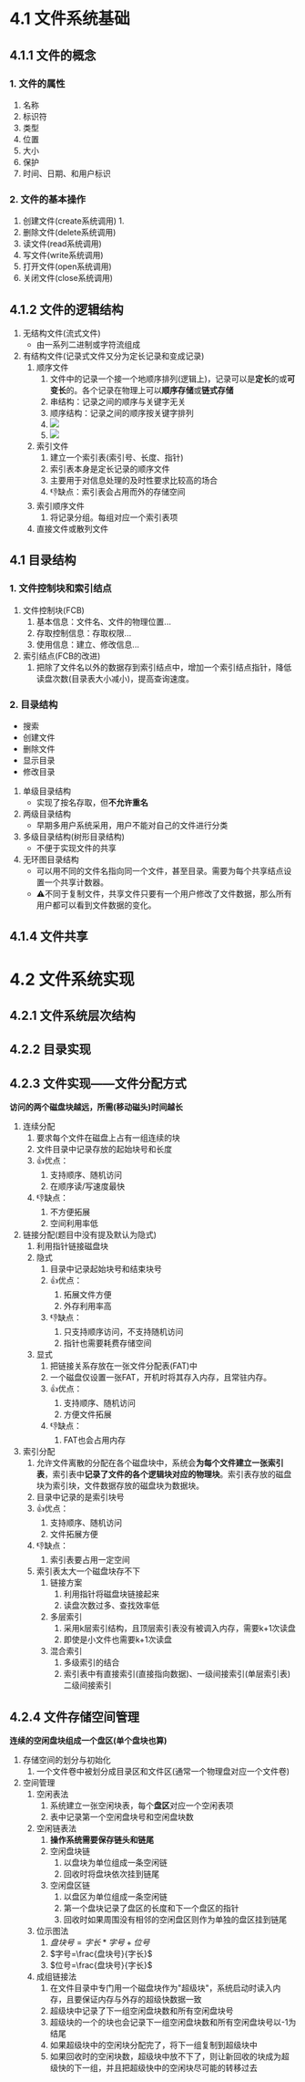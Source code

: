# 4.1 文件系统基础
## 4.1.1 文件的概念
### 1. 文件的属性

1. 名称
2. 标识符
3. 类型
4. 位置
5. 大小
6. 保护
7. 时间、日期、和用户标识

### 2. 文件的基本操作

1. 创建文件(create系统调用)
   1. 
2. 删除文件(delete系统调用)
3. 读文件(read系统调用)
4. 写文件(write系统调用)
5. 打开文件(open系统调用)
6. 关闭文件(close系统调用)

## 4.1.2 文件的逻辑结构

1. 无结构文件(流式文件)
   - 由一系列二进制或字符流组成
2. 有结构文件(记录式文件又分为定长记录和变成记录)
   1. 顺序文件
      1. 文件中的记录一个接一个地顺序排列(逻辑上)，记录可以是**定长**的或**可变长**的。各个记录在物理上可以**顺序存储**或**链式存储**
      2. 串结构：记录之间的顺序与关键字无关
      3. 顺序结构：记录之间的顺序按关键字排列
      4. ![](2021-07-05-10-31-40.png)
      5. ![](2021-07-05-10-31-49.png)
   2. 索引文件
      1. 建立一个索引表(索引号、长度、指针)
      2. 索引表本身是定长记录的顺序文件
      3. 主要用于对信息处理的及时性要求比较高的场合
      4. 👎缺点：索引表会占用而外的存储空间
   3. 索引顺序文件
      1. 将记录分组。每组对应一个索引表项
   4. 直接文件或散列文件    

## 4.1 目录结构

### 1. 文件控制块和索引结点
1. 文件控制块(FCB)
   1. 基本信息：文件名、文件的物理位置...
   2. 存取控制信息：存取权限...
   3. 使用信息：建立、修改信息...
2. 索引结点(FCB的改进)
   1. 把除了文件名以外的数据存到索引结点中，增加一个索引结点指针，降低读盘次数(目录表大小减小)，提高查询速度。

### 2. 目录结构
- 搜索
- 创建文件
- 删除文件
- 显示目录
- 修改目录
1. 单级目录结构
   - 实现了按名存取，但**不允许重名**
2. 两级目录结构
   - 早期多用户系统采用，用户不能对自己的文件进行分类
3. 多级目录结构(树形目录结构)
   - 不便于实现文件的共享
4. 无环图目录结构
   - 可以用不同的文件名指向同一个文件，甚至目录。需要为每个共享结点设置一个共享计数器。
   - ⚠️不同于复制文件，共享文件只要有一个用户修改了文件数据，那么所有用户都可以看到文件数据的变化。

## 4.1.4 文件共享

# 4.2 文件系统实现
## 4.2.1 文件系统层次结构
## 4.2.2 目录实现
## 4.2.3 文件实现——文件分配方式
**访问的两个磁盘块越远，所需(移动磁头)时间越长**
1. 连续分配
   1. 要求每个文件在磁盘上占有一组连续的块
   2. 文件目录中记录存放的起始块号和长度
   3. 👍优点：
      1. 支持顺序、随机访问
      2. 在顺序读/写速度最快
   4. 👎缺点：
      1. 不方便拓展
      2. 空间利用率低
2. 链接分配(题目中没有提及默认为隐式)
   1. 利用指针链接磁盘块
   2. 隐式
      1. 目录中记录起始块号和结束块号
      2. 👍优点：
         1. 拓展文件方便
         2. 外存利用率高
      3. 👎缺点：
         1. 只支持顺序访问，不支持随机访问
         2. 指针也需要耗费存储空间 
   3. 显式
      1. 把链接关系存放在一张文件分配表(FAT)中
      2. 一个磁盘仅设置一张FAT，开机时将其存入内存，且常驻内存。
      3. 👍优点：
         1. 支持顺序、随机访问
         2. 方便文件拓展
      4. 👎缺点：
         1. FAT也会占用内存
3. 索引分配
   1. 允许文件离散的分配在各个磁盘块中，系统会**为每个文件建立一张索引表**，索引表中**记录了文件的各个逻辑块对应的物理块**。索引表存放的磁盘块为索引块，文件数据存放的磁盘块为数据块。
   2. 目录中记录的是索引块号
   3. 👍优点：
      1. 支持顺序、随机访问
      2. 文件拓展方便
   4. 👎缺点：
      1. 索引表要占用一定空间
   5. 索引表太大一个磁盘块存不下
      1. 链接方案
         1. 利用指针将磁盘块链接起来
         2. 读盘次数过多、查找效率低
      2. 多层索引
         1. 采用k层索引结构，且顶层索引表没有被调入内存，需要k+1次读盘
         2. 即使是小文件也需要k+1次读盘
      3. 混合索引
         1. 多级索引的结合
         2. 索引表中有直接索引(直接指向数据)、一级间接索引(单层索引表)二级间接索引

## 4.2.4 文件存储空间管理

**连续的空闲盘块组成一个盘区(单个盘块也算)**

1. 存储空间的划分与初始化
   1. 一个文件卷中被划分成目录区和文件区(通常一个物理盘对应一个文件卷)
2. 空间管理
   1. 空闲表法
      1. 系统建立一张空闲块表，每个**盘区**对应一个空闲表项
      2. 表中记录第一个空闲盘块号和空闲盘块数
   2. 空闲链表法
      1. **操作系统需要保存链头和链尾**
      2. 空闲盘块链
         1. 以盘块为单位组成一条空闲链
         2. 回收时将盘块依次挂到链尾
      3. 空闲盘区链
         1. 以盘区为单位组成一条空闲链
         2. 第一个盘块记录了盘区的长度和下一个盘区的指针
         3. 回收时如果周围没有相邻的空闲盘区则作为单独的盘区挂到链尾
   3. 位示图法
      1. $盘块号=字长*字号+位号$
      2. $字号=\frac{盘块号}{字长}$
      3. $位号=\frac{盘块号}{字长}$
   4. 成组链接法
      1. 在文件目录中专门用一个磁盘块作为"超级块"，系统启动时读入内存，且要保证内存与外存的超级快数据一致
      2. 超级块中记录了下一组空闲盘块数和所有空闲盘块号
      3. 超级块的一个的块也会记录下一组空闲盘块数和所有空闲盘块号以-1为结尾
      4. 如果超级块中的空闲块分配完了，将下一组复制到超级块中
      5. 如果回收时的空闲块数，超级块中放不下了，则让新回收的块成为超级快的下一组，并且把超级快中的空闲块尽可能的转移过去